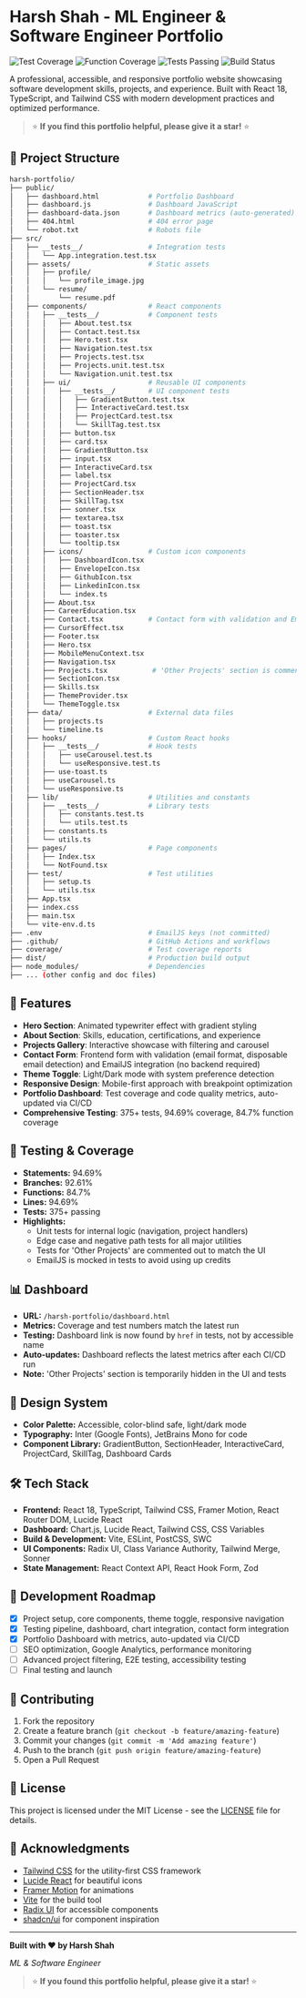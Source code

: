 # Harsh Shah - ML Engineer & Software Engineer Portfolio

![Test Coverage](https://img.shields.io/badge/coverage-94.69%25-red?logo=vitesthttps://img.shields.io/badge/coverage-94.69%25-brightgreen?logo=viteststyle=flatstyle=flat)
![Function Coverage](https://img.shields.io/badge/functions-84.7%25-brightgreen?logo=typescript&style=flat)
![Tests Passing](https://img.shields.io/badge/tests-375%20passing-brightgreen?logo=vitest&style=flat)
![Build Status](https://img.shields.io/badge/build-passing-brightgreen?logo=github&style=flat)

A professional, accessible, and responsive portfolio website showcasing software development skills, projects, and experience. Built with React 18, TypeScript, and Tailwind CSS with modern development practices and optimized performance.

> ⭐ **If you find this portfolio helpful, please give it a star!** ⭐

## 📁 Project Structure
```bash
harsh-portfolio/
├── public/
│   ├── dashboard.html            # Portfolio Dashboard
│   ├── dashboard.js              # Dashboard JavaScript
│   ├── dashboard-data.json       # Dashboard metrics (auto-generated)
│   ├── 404.html                  # 404 error page
│   └── robot.txt                 # Robots file
├── src/
│   ├── __tests__/                # Integration tests
│   │   └── App.integration.test.tsx
│   ├── assets/                   # Static assets
│   │   ├── profile/
│   │   │   └── profile_image.jpg
│   │   └── resume/
│   │       └── resume.pdf
│   ├── components/               # React components
│   │   ├── __tests__/            # Component tests
│   │   │   ├── About.test.tsx
│   │   │   ├── Contact.test.tsx
│   │   │   ├── Hero.test.tsx
│   │   │   ├── Navigation.test.tsx
│   │   │   ├── Projects.test.tsx
│   │   │   ├── Projects.unit.test.tsx
│   │   │   └── Navigation.unit.test.tsx
│   │   ├── ui/                   # Reusable UI components
│   │   │   ├── __tests__/        # UI component tests
│   │   │   │   ├── GradientButton.test.tsx
│   │   │   │   ├── InteractiveCard.test.tsx
│   │   │   │   ├── ProjectCard.test.tsx
│   │   │   │   └── SkillTag.test.tsx
│   │   │   ├── button.tsx
│   │   │   ├── card.tsx
│   │   │   ├── GradientButton.tsx
│   │   │   ├── input.tsx
│   │   │   ├── InteractiveCard.tsx
│   │   │   ├── label.tsx
│   │   │   ├── ProjectCard.tsx
│   │   │   ├── SectionHeader.tsx
│   │   │   ├── SkillTag.tsx
│   │   │   ├── sonner.tsx
│   │   │   ├── textarea.tsx
│   │   │   ├── toast.tsx
│   │   │   ├── toaster.tsx
│   │   │   └── tooltip.tsx
│   │   ├── icons/                # Custom icon components
│   │   │   ├── DashboardIcon.tsx
│   │   │   ├── EnvelopeIcon.tsx
│   │   │   ├── GithubIcon.tsx
│   │   │   ├── LinkedinIcon.tsx
│   │   │   └── index.ts
│   │   ├── About.tsx
│   │   ├── CareerEducation.tsx
│   │   ├── Contact.tsx           # Contact form with validation and EmailJS
│   │   ├── CursorEffect.tsx
│   │   ├── Footer.tsx
│   │   ├── Hero.tsx
│   │   ├── MobileMenuContext.tsx
│   │   ├── Navigation.tsx
│   │   ├── Projects.tsx           # 'Other Projects' section is commented out for now
│   │   ├── SectionIcon.tsx
│   │   ├── Skills.tsx
│   │   ├── ThemeProvider.tsx
│   │   └── ThemeToggle.tsx
│   ├── data/                     # External data files
│   │   ├── projects.ts
│   │   └── timeline.ts
│   ├── hooks/                    # Custom React hooks
│   │   ├── __tests__/            # Hook tests
│   │   │   ├── useCarousel.test.ts
│   │   │   └── useResponsive.test.ts
│   │   ├── use-toast.ts
│   │   ├── useCarousel.ts
│   │   └── useResponsive.ts
│   ├── lib/                      # Utilities and constants
│   │   ├── __tests__/            # Library tests
│   │   │   ├── constants.test.ts
│   │   │   └── utils.test.ts
│   │   ├── constants.ts
│   │   └── utils.ts
│   ├── pages/                    # Page components
│   │   ├── Index.tsx
│   │   └── NotFound.tsx
│   ├── test/                     # Test utilities
│   │   ├── setup.ts
│   │   └── utils.tsx
│   ├── App.tsx
│   ├── index.css
│   ├── main.tsx
│   └── vite-env.d.ts
├── .env                          # EmailJS keys (not committed)
├── .github/                      # GitHub Actions and workflows
├── coverage/                     # Test coverage reports
├── dist/                         # Production build output
├── node_modules/                 # Dependencies
├── ... (other config and doc files)
```

## 🚀 Features
- **Hero Section**: Animated typewriter effect with gradient styling
- **About Section**: Skills, education, certifications, and experience
- **Projects Gallery**: Interactive showcase with filtering and carousel
- **Contact Form**: Frontend form with validation (email format, disposable email detection) and EmailJS integration (no backend required)
- **Theme Toggle**: Light/Dark mode with system preference detection
- **Responsive Design**: Mobile-first approach with breakpoint optimization
- **Portfolio Dashboard**: Test coverage and code quality metrics, auto-updated via CI/CD
- **Comprehensive Testing**: 375+ tests, 94.69% coverage, 84.7% function coverage

## 🧪 Testing & Coverage
- **Statements:** 94.69%
- **Branches:** 92.61%
- **Functions:** 84.7%
- **Lines:** 94.69%
- **Tests:** 375+ passing
- **Highlights:**
  - Unit tests for internal logic (navigation, project handlers)
  - Edge case and negative path tests for all major utilities
  - Tests for 'Other Projects' are commented out to match the UI
  - EmailJS is mocked in tests to avoid using up credits

## 📊 Dashboard
- **URL:** `/harsh-portfolio/dashboard.html`
- **Metrics:** Coverage and test numbers match the latest run
- **Testing:** Dashboard link is now found by `href` in tests, not by accessible name
- **Auto-updates:** Dashboard reflects the latest metrics after each CI/CD run
- **Note:** 'Other Projects' section is temporarily hidden in the UI and tests

## 🎨 Design System
- **Color Palette:** Accessible, color-blind safe, light/dark mode
- **Typography:** Inter (Google Fonts), JetBrains Mono for code
- **Component Library:** GradientButton, SectionHeader, InteractiveCard, ProjectCard, SkillTag, Dashboard Cards

## 🛠️ Tech Stack
- **Frontend:** React 18, TypeScript, Tailwind CSS, Framer Motion, React Router DOM, Lucide React
- **Dashboard:** Chart.js, Lucide React, Tailwind CSS, CSS Variables
- **Build & Development:** Vite, ESLint, PostCSS, SWC
- **UI Components:** Radix UI, Class Variance Authority, Tailwind Merge, Sonner
- **State Management:** React Context API, React Hook Form, Zod

## 🔄 Development Roadmap
- [x] Project setup, core components, theme toggle, responsive navigation
- [x] Testing pipeline, dashboard, chart integration, contact form integration
- [x] Portfolio Dashboard with metrics, auto-updated via CI/CD
- [ ] SEO optimization, Google Analytics, performance monitoring
- [ ] Advanced project filtering, E2E testing, accessibility testing
- [ ] Final testing and launch

## 🤝 Contributing
1. Fork the repository
2. Create a feature branch (`git checkout -b feature/amazing-feature`)
3. Commit your changes (`git commit -m 'Add amazing feature'`)
4. Push to the branch (`git push origin feature/amazing-feature`)
5. Open a Pull Request

## 📄 License
This project is licensed under the MIT License - see the [LICENSE](LICENSE) file for details.

## 🙏 Acknowledgments
- [Tailwind CSS](https://tailwindcss.com/) for the utility-first CSS framework
- [Lucide React](https://lucide.dev/) for beautiful icons
- [Framer Motion](https://www.framer.com/motion/) for animations
- [Vite](https://vitejs.dev/) for the build tool
- [Radix UI](https://www.radix-ui.com/) for accessible components
- [shadcn/ui](https://ui.shadcn.com/) for component inspiration

---

**Built with ❤️ by Harsh Shah**

*ML & Software Engineer*

> ⭐ **If you found this portfolio helpful, please give it a star!** ⭐
